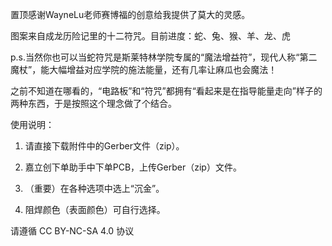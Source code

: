 置顶感谢WayneLu老师赛博福的创意给我提供了莫大的灵感。

图案来自成龙历险记里的十二符咒。目前进度：蛇、兔、猴、羊、龙、虎

p.s.当然你也可以当蛇符咒是斯莱特林学院专属的“魔法增益符”，现代人称“第二魔杖”，能大幅增益对应学院的施法能量，还有几率让麻瓜也会魔法！

之前不知道在哪看的，“电路板”和“符咒”都拥有“看起来是在指导能量走向”样子的两种东西，于是按照这个理念做了个结合。

 

使用说明：

1. 请直接下载附件中的Gerber文件（zip）。

2. 嘉立创下单助手中下单PCB，上传Gerber（zip）文件。

3. （重要）在各种选项中选上“沉金”。

4. 阻焊颜色（表面颜色）可自行选择。

请遵循 CC BY-NC-SA 4.0 协议
